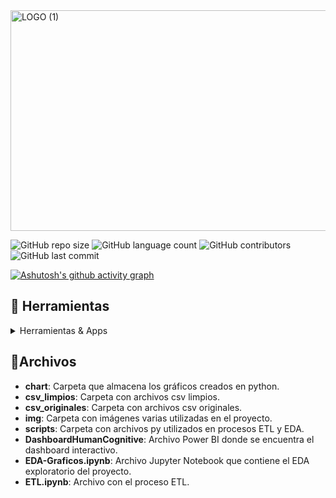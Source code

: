<img width="1500" height="353" alt="LOGO (1)" src="https://github.com/user-attachments/assets/de509a1b-e027-4b8a-abe6-011f72739d91" />

![GitHub repo size](https://img.shields.io/github/repo-size/nikuvi/HumanCognitive?style=for-the-badge)
![GitHub language count](https://img.shields.io/github/languages/count/nikuvi/HumanCognitive?style=for-the-badge)
![GitHub contributors](https://img.shields.io/github/contributors/nikuvi/HumanCognitive?style=for-the-badge) 
![GitHub last commit](https://img.shields.io/github/last-commit/nikuvi/HumanCognitive?style=for-the-badge)

>
> 
[![Ashutosh's github activity graph](https://github-readme-activity-graph.vercel.app/graph?username=nikuvi&theme=roguecustom_title=Actividad&del&Proyecto)](https://github.com/nikuvi/HumanCognitive)
<!-- TechStack -->
## :space_invader: Herramientas

<details>
  <summary>Herramientas & Apps</summary>
  <ul>
    <img src="https://img.shields.io/badge/power_bi-F2C811?style=for-the-badge&logo=powerbi&logoColor=black"><a href="https://app.powerbi.com/"></a>
    <img src="https://img.shields.io/badge/python-ADD8E6?style=for-the-badge&logo=python&logoColor=black"><a href="https://www.python.org/"></a>
  </ul>
</details>

## 📁Archivos

- **chart**: Carpeta que almacena los gráficos creados en python.
- **csv_limpios**: Carpeta con archivos csv limpios.
- **csv_originales**: Carpeta con archivos csv originales.
- **img**: Carpeta con imágenes varias utilizadas en el proyecto.
- **scripts**: Carpeta con archivos py utilizados en procesos ETL y EDA.
- **DashboardHumanCognitive**: Archivo Power BI donde se encuentra el dashboard interactivo.
- **EDA-Graficos.ipynb**: Archivo Jupyter Notebook que contiene el EDA exploratorio del proyecto.
- **ETL.ipynb**: Archivo con el proceso ETL.

